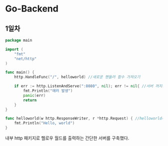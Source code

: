 # Go-Backend
 
## 1일차

```go
package main

import (
	"fmt"
	"net/http"
)

func main() {
	http.HandleFunc("/", helloworld) //새로운 핸들러 함수 가져오기

	if err := http.ListenAndServe(":8080", nil); err != nil{ //서버 꺼지지 않게 실행
		fmt.Println("에러 발생")
		panic(err)
		return
	}
}

func helloworld(w http.ResponseWriter, r *http.Request) { //helloworld라는 이벤트 핸들러에 리스폰스 라이터와, 리퀘스트를 매개변수로 선언
	fmt.Println("Hello, world")
}
```
내부 http 패키지로 헬로우 월드를 출력하는 간단한 서버를 구축했다.

